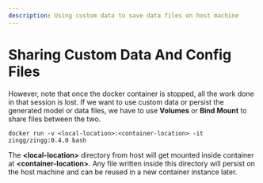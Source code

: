 ```yaml
---
description: Using custom data to save data files on host machine
---
```


# Sharing Custom Data And Config Files

However, note that once the docker container is stopped, all the work done in that session is lost. If we want to use custom data or persist the generated model or data files, we have to use **Volumes** or **Bind Mount** to share files between the two.

```
docker run -v <local-location>:<container-location> -it zingg/zingg:0.4.0 bash
```

The **\<local-location>** directory from host will get mounted inside container at **\<container-location>**. Any file written inside this directory will persist on the host machine and can be reused in a new container instance later.
